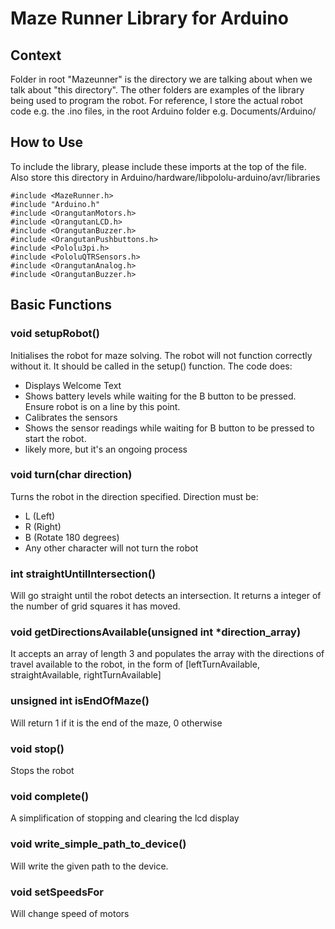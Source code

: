 Maze Runner Library for Arduino
========================

Context
--------------
Folder in root "Mazeunner" is the directory we are talking about when we talk about "this directory". The other folders are examples of the library being used to program the robot. For reference, I store the actual robot code e.g. the .ino files, in the root Arduino folder e.g. Documents/Arduino/

How to Use
---------------

To include the library, please include these imports at the top of the file. Also store this directory in Arduino/hardware/libpololu-arduino/avr/libraries

	#include <MazeRunner.h>
	#include "Arduino.h"
	#include <OrangutanMotors.h>
	#include <OrangutanLCD.h>
	#include <OrangutanBuzzer.h>
	#include <OrangutanPushbuttons.h>
	#include <Pololu3pi.h>
	#include <PololuQTRSensors.h>
	#include <OrangutanAnalog.h>
	#include <OrangutanBuzzer.h>

Basic Functions
---------------


### void setupRobot()
Initialises the robot for maze solving. The robot will not function correctly without it. It should be called in the setup() function. The code does:

- Displays Welcome Text
- Shows battery levels while waiting for the B button to be pressed. Ensure robot is on a line by this point. 
- Calibrates the sensors
- Shows the sensor readings while waiting for B button to be pressed to start the robot.
- likely more, but it's an ongoing process

### void turn(char direction)
Turns the robot in the direction specified. Direction must be:

- L (Left)
- R (Right)
- B (Rotate 180 degrees)
- Any other character will not turn the robot

### int straightUntilIntersection()
Will go straight until the robot detects an intersection. It returns a integer of the number of grid squares it has moved. 

### void getDirectionsAvailable(unsigned int \*direction_array)
It accepts an array of length 3 and populates the array with the directions of travel available to the robot, in the form of [leftTurnAvailable, straightAvailable, rightTurnAvailable]

### unsigned int isEndOfMaze()
Will return 1 if it is the end of the maze, 0 otherwise

### void stop()
Stops the robot

### void complete()
A simplification of stopping and clearing the lcd display

### void write_simple_path_to_device()
Will write the given path to the device.

### void setSpeedsFor
Will change speed of motors
